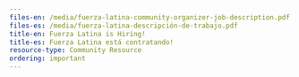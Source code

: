 ```yaml
---
files-en: /media/fuerza-latina-community-organizer-job-description.pdf
files-es: /media/fuerza-latina-descripción-de-trabajo.pdf
title-en: Fuerza Latina is Hiring!
title-es: Fuerza Latina está contratando!
resource-type: Community Resource
ordering: important
---
```


